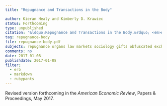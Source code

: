```yaml
---
title: "Repugnance and Transactions in the Body"

author: Kieran Healy and Kimberly D. Krawiec
status: Forthcoming
type: unpublished
citation: "&ldquo;Repugnance and Transactions in the Body.&rdquo; <em>American Economic Review</em> Papers and Proceedings." 
tag: repugnance-body
file: repugnance-body.pdf
subjects: repugnance organs law markets sociology gifts obfuscated exchange
comments: no
date: 2017-01-08
publishdate: 2017-01-08
filter:
  - erb
  - markdown
  - rubypants
---
```


Revised version forthcoming in the *American Economic Review*, Papers & Proceedings, May 2017.
